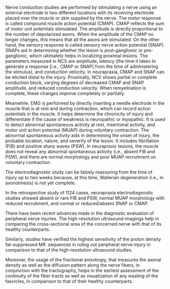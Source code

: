 Nerve conduction studies are performed by stimulating a nerve using an external electrode in two different locations with its receiving electrode placed over the muscle or skin supplied by the nerve. The motor response is called compound muscle action potential (CMAP). CMAP reflects the sum of motor unit potentials stimulated. The amplitude is directly proportional to the number of depolarized axons. When the amplitude of the CMAP no longer changes, this means that all the axons are stimulated. On the other hand, the sensory response is called sensory nerve action potential (SNAP). SNAPs aid in determining whether the lesion is post-ganglionic or pre-ganglionic, which ultimately helps in localizing proximal lesions. The parameters measured in NCS are amplitude, latency (the time it takes to generate a response [i.e., CMAP or SNAP] from the time of administering the stimulus), and conduction velocity. In neurapraxia, CMAP and SNAP can be elicited distal to the injury. Proximally, NCV shows partial or complete conduction block, varying degrees of decreased CMAP and SNAP amplitude, and reduced conduction velocity. When remyelination is complete, these changes improve completely or partially.

Meanwhile, EMG is performed by directly inserting a needle electrode in the muscle that is at rest and during contraction, which can record action potentials in the muscle. It helps determine the chronicity of injury and differentiate if the cause of weakness is neuropathic or myopathic. It is used to detect abnormal spontaneous activity at rest, insertional activity, and motor unit action potential (MUAP) during voluntary contraction. The abnormal spontaneous activity aids in determining the onset of injury, the probable location, nature, and severity of the lesion. It includes fibrillation (FIB) and positive sharp waves (PSW). In neurapraxic lesions, the muscle does not reveal any abnormal spontaneous activity (i.e., absent FIB and PSW), and there are normal morphology and poor MUAP recruitment on voluntary contraction.

The electrodiagnostic study can be falsely reassuring from the time of injury up to two weeks because, at this time, Wallerian degeneration (i.e., in axonotmesis) is not yet complete.

In the retrospective study of 1124 cases, neurapraxia electrodiagnostic studies showed absent or rare FIB and PSW, normal MUAP morphology with reduced recruitment, and normal or reduced/absent SNAP or CMAP.

There have been recent advances made in the diagnostic evaluation of peripheral nerve injuries. The high-resolution ultrasound imagings help in comparing the cross-sectional area of the concerned nerve with that of its healthy counterparts.

Similarly, studies have verified the highest sensitivity of the proton density fat-suppressed MR  sequences in ruling out peripheral nerve injury in comparison to that of the high-resolution ultrasound studies.

Moreover, the usage of the fractional anisotropy, that measures the axonal density as well as the diffusion pattern along the nerve fibers, in conjunction with the tractography, helps in the earliest assessment of the continuity of the fiber tracts as well as visualization of any wasting of the fascicles, in comparison to that of their healthy counterparts.